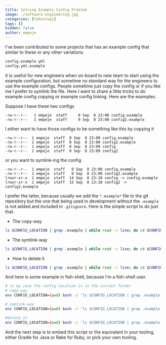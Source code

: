 ```yaml
---
title: Solving Example Config Problem
image: ./software-engineering.jpg
categories: [teknologi]
tags: []
hidden: false
author: empeje
---
```


I've been contributed to some projects that has an example config that similar to these or any other variations

```bash
config.example.yml
config.yml.example
```

It is useful for new engineers when on-board to new team to start using the example configuration, but sometime no standard way for the engineers to use the example configs. People sometime just copy the config or if you like me I prefer to symlink the file. Here I want to share a little tricks to do example config copying or example config linking. Here are the examples.

Suppose I have these two configs

```
-rw-r--r--   1 empeje  staff     0 Sep  8 23:00 config.example
-rw-r--r--   1 empeje  staff     0 Sep  8 23:00 config2.example
```

I either want to have those configs to be something like this by copying it

```
-rw-r--r--  1 empeje  staff  0 Sep  8 23:00 config.example
-rw-r--r--  1 empeje  staff  0 Sep  8 23:00 config2.example
-rw-r--r--  1 empeje  staff  0 Sep  8 23:09 config
-rw-r--r--  1 empeje  staff  0 Sep  8 23:09 config2
```

or you want to symlink-ing the config

```
-rw-r--r--  1 empeje  staff   0 Sep  8 23:00 config.example
-rw-r--r--  1 empeje  staff   0 Sep  8 23:00 config2.example
lrwxr-xr-x  1 empeje  staff  14 Sep  8 23:10 config -> config.example
lrwxr-xr-x  1 empeje  staff  15 Sep  8 23:10 config2 -> config2.example
```

I prefer the latter, because usually we add the `*.example*` file to the git repository but the one that being used in development without the `.example` is not added and included in `.gitignore`. Here is the simple script to do just that.

* The copy-way

```bash
ls $CONFIG_LOCATION | grep .example | while read -r line; do cd $CONFIG_LOCATION; cp $line $(echo "$line" | sed s/.example//g); cd -; done;
```

* The symlink-way

```bash
ls $CONFIG_LOCATION | grep .example | while read -r line; do cd $CONFIG_LOCATION; ln -s $line $(echo "$line" | sed s/.example//g); cd -; done;
```

* How to delete it

```bash
ls $CONFIG_LOCATION | grep .example | while read -r line; do cd $CONFIG_LOCATION; rm $(echo "$line" | sed s/.example//g); cd -; done;
```

And here is some example in fish-shell, because I'm a fish-shell user.

```bash
# in my case the config location is in the current folder
# copy-way
env CONFIG_LOCATION=(pwd) bash -c 'ls $CONFIG_LOCATION | grep .example | while read -r line; do cd $CONFIG_LOCATION; ln -s $line $(echo "$line" | sed s/.example//g); cd -; done;'

# symlink-way
env CONFIG_LOCATION=(pwd) bash -c 'ls $CONFIG_LOCATION | grep .example | while read -r line; do cd $CONFIG_LOCATION; cp $line $(echo "$line" | sed s/.example//g); cd -; done;'

#delete it
env CONFIG_LOCATION=(pwd) bash -c 'ls $CONFIG_LOCATION | grep .example | while read -r line; do cd $CONFIG_LOCATION; rm $(echo "$line" | sed s/.example//g); cd -; done;'
```

And the next step is to embed this script or the equivalent in your tooling, either Gradle for Java or Rake for Ruby, or pick your own tooling.